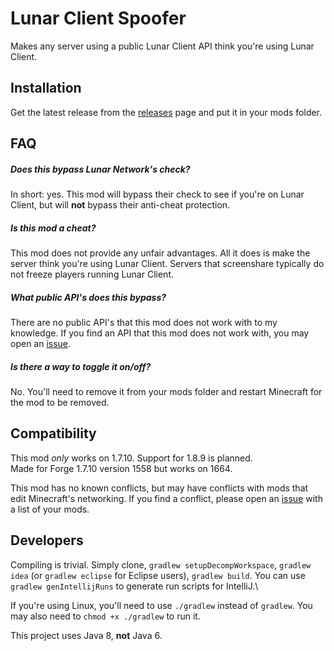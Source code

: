 # Lunar Client Spoofer
Makes any server using a public Lunar Client API think you're using Lunar Client.

## Installation 
Get the latest release from the [releases](https://github.com/LeviDevs/LunarClientSpoofer) page and put it in your mods folder.

## FAQ

##### Does this bypass Lunar Network's check?
In short: yes. This mod will bypass their check to see if you're on Lunar Client, but will **not** bypass their anti-cheat protection.

##### Is this mod a cheat?
This mod does not provide any unfair advantages. All it does is make the server think you're using Lunar Client.
Servers that screenshare typically do not freeze players running Lunar Client.

##### What public API's does this bypass?
There are no public API's that this mod does not work with to my knowledge. If you find an API that this mod does not
work with, you may open an [issue](https://github.com/LeviDevs/LunarClientSpoofer/issues).

##### Is there a way to toggle it on/off?
No. You'll need to remove it from your mods folder and restart Minecraft for the mod to be removed.

## Compatibility
This mod *only* works on 1.7.10. Support for 1.8.9 is planned.\
Made for Forge 1.7.10 version 1558 but works on 1664.

This mod has no known conflicts, but may have conflicts with mods that edit Minecraft's networking.
If you find a conflict, please open an [issue](https://github.com/LeviDevs/LunarClientSpoofer/issues) with
a list of your mods.

## Developers
Compiling is trivial. Simply clone, `gradlew setupDecompWorkspace`, `gradlew idea` (or `gradlew eclipse` for Eclipse users),
`gradlew build`. You can use `gradlew genIntellijRuns` to generate run scripts for IntelliJ.\

If you're using Linux, you'll need to use `./gradlew` instead of `gradlew`. You may also need to `chmod +x ./gradlew` to run it.

This project uses Java 8, **not** Java 6.
